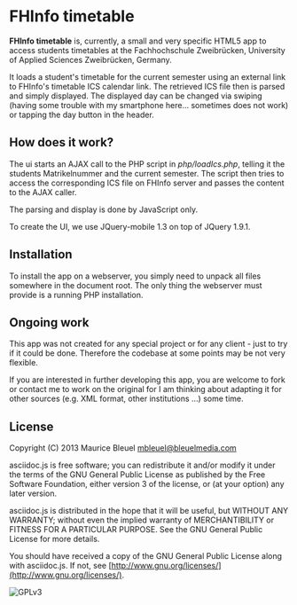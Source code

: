 # FHInfo timetable
**FHInfo timetable** is, currently, a small and very specific HTML5 app to 
access students timetables at the Fachhochschule Zweibrücken, University of 
Applied Sciences Zweibrücken, Germany.

It loads a student's timetable for the current semester using an external link 
to FHInfo's timetable ICS calendar link. The retrieved ICS file then is parsed 
and simply displayed. The displayed day can be changed via swiping (having 
some trouble with my smartphone here... sometimes does not work) or tapping 
the day button in the header.

## How does it work?
The ui starts an AJAX call to the PHP script in *php/loadIcs.php*, telling 
it the students Matrikelnummer and the current semester. The script then 
tries to access the corresponding ICS file on FHInfo server and passes the 
content to the AJAX caller.

The parsing and display is done by JavaScript only.

To create the UI, we use JQuery-mobile 1.3 on top of JQuery 1.9.1.

## Installation
To install the app on a webserver, you simply need to unpack all files somewhere 
in the document root. The only thing the webserver must provide is a running 
PHP installation.

## Ongoing work
This app was not created for any special project or for any client - just to try 
if it could be done. Therefore the codebase at some points may be not very 
flexible.

If you are interested in further developing this app, you are welcome to fork or 
contact me to work on the original for I am thinking about adapting it for 
other sources (e.g. XML format, other institutions ...) some time.

## License
Copyright (C) 2013 Maurice Bleuel <mbleuel@bleuelmedia.com>

asciidoc.js is free software; you can redistribute it and/or modify it 
under the terms of the GNU General Public License as published by the Free 
Software Foundation, either version 3 of the license, or (at your option) 
any later version.

asciidoc.js is distributed in the hope that it will be useful, but 
WITHOUT ANY WARRANTY; without even the implied warranty of 
MERCHANTIBILITY or FITNESS FOR A PARTICULAR PURPOSE. See the GNU General 
Public License for more details.

You should have received a copy of the GNU General Public License 
along with asciidoc.js. If not, see
[http://www.gnu.org/licenses/](http://www.gnu.org/licenses/).

![GPLv3](http://www.gnu.org/graphics/gplv3-127x51.png)
